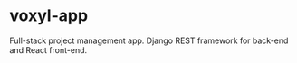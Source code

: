 # voxyl-app
Full-stack project management app. Django REST framework for back-end and React front-end.  

